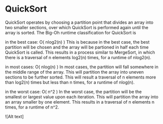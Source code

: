 # QuickSort

  QuickSort operates by choosing a partition point that divides an array into
  two smaller sections, over which QuickSort is performed again until the array
  is sorted. The Big-Oh runtime classification for QuickSort is

  in the best case: O( nlog2(n) )
  This is because in the best case, the best partition will be chosen and the
  array will be partioned in half each time QuickSort is called. This results in
  a process similar to MergeSort, in which there is a traversal of n elements
  log2(n) times, for a runtime of nlog2(n).

  in most cases: O( nlog(n) )
  In most cases, the partition will fall somewhere in the middle range of the
  array. This will partition the array into uneven sections to be further
  sorted. This will result a traversal of n elements more than log2(n) times
  but less than n times, for a runtime of nlog(n).

  in the worst case: O( n^2 )
  In the worst case, the partition will be the smallest or largest value upon
  each iteration. This will partition the array into an array smaller by one
  element. This results in a traversal of n elements n times, for a runtime of
  n^2. 

![Alt text]